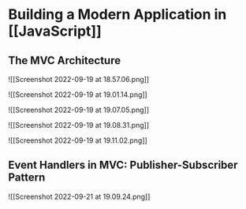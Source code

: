# Building a Modern Application in [[JavaScript]]
## The MVC Architecture
![[Screenshot 2022-09-19 at 18.57.06.png]]

![[Screenshot 2022-09-19 at 19.01.14.png]]

![[Screenshot 2022-09-19 at 19.07.05.png]]

![[Screenshot 2022-09-19 at 19.08.31.png]]

![[Screenshot 2022-09-19 at 19.11.02.png]]

## Event Handlers in MVC: Publisher-Subscriber Pattern
![[Screenshot 2022-09-21 at 19.09.24.png]]

